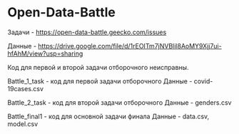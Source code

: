 # Open-Data-Battle

Задачи - https://open-data-battle.geecko.com/issues

Данные - https://drive.google.com/file/d/1rEOITm7jNVBlil8AoMY9Xjj7ui-hfAhM/view?usp=sharing

Код для первой и второй задачи отборочного неисправны.

Battle_1_task - код для первой задачи отборочного
Данные - covid-19cases.csv

Battle_2_task - код для второй задачи отборочного
Данные - genders.csv

Battle_final1 - код для основной задачи финала 
Данные - data.csv, model.csv
